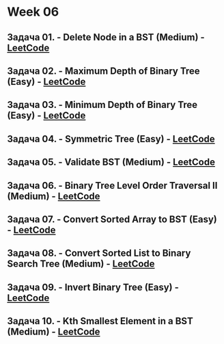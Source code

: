 # Week 06

## Задача 01. - Delete Node in a BST (Medium) - [LeetCode](<https://leetcode.com/problems/delete-node-in-a-bst>)

## Задача 02. - Maximum Depth of Binary Tree (Easy) - [LeetCode](<https://leetcode.com/problems/maximum-depth-of-binary-tree>)

## Задача 03. - Minimum Depth of Binary Tree (Easy) - [LeetCode](<https://leetcode.com/problems/minimum-depth-of-binary-tree>)

## Задача 04. - Symmetric Tree (Easy) - [LeetCode](<https://leetcode.com/problems/symmetric-tree>)

## Задача 05. - Validate BST (Medium) - [LeetCode](<https://leetcode.com/problems/validate-binary-search-tree>)

## Задача 06. - Binary Tree Level Order Traversal II (Medium) - [LeetCode](<https://leetcode.com/problems/binary-tree-level-order-traversal-ii>)

## Задача 07. - Convert Sorted Array to BST (Easy) - [LeetCode](<https://leetcode.com/problems/convert-sorted-array-to-binary-search-tree>)

## Задача 08. - Convert Sorted List to Binary Search Tree (Medium) - [LeetCode](<https://leetcode.com/problems/convert-sorted-list-to-binary-search-tree>)

## Задача 09. - Invert Binary Tree (Easy) - [LeetCode](<https://leetcode.com/problems/invert-binary-tree>)

## Задача 10. - Kth Smallest Element in a BST (Medium) - [LeetCode](<https://leetcode.com/problems/kth-smallest-element-in-a-bst>)
